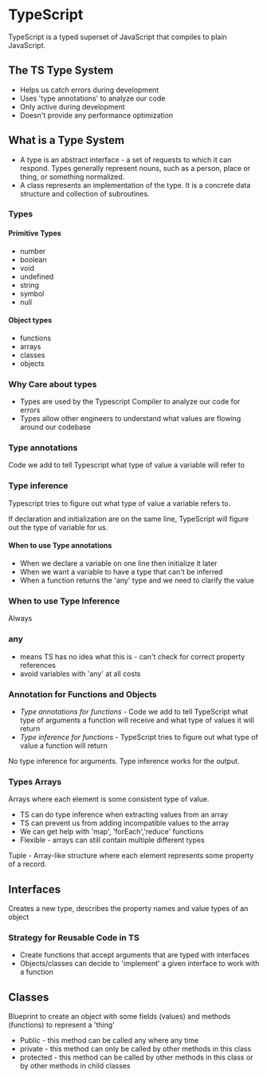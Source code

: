 # TypeScript

TypeScript is a typed superset of JavaScript that compiles to plain JavaScript.

## The TS Type System

- Helps us catch errors during development
- Uses 'type annotations' to analyze our code
- Only active during development
- Doesn't provide any performance optimization

## What is a Type System

- A type is an abstract interface - a set of requests to which it can respond. Types generally represent nouns, such as a person, place or thing, or something normalized.
- A class represents an implementation of the type. It is a concrete data structure and collection of subroutines.

### Types

#### Primitive Types

- number
- boolean
- void
- undefined
- string
- symbol
- null

#### Object types

- functions
- arrays
- classes
- objects

### Why Care about types

- Types are used by the Typescript Compiler to analyze our code for errors
- Types allow other engineers to understand what values are flowing around our codebase

### Type annotations

Code we add to tell Typescript what type of value a variable will refer to

### Type inference

Typescript tries to figure out what type of value a variable refers to.

If declaration and initialization are on the same line, TypeScript will figure out the type of variable for us.

#### When to use Type annotations

- When we declare a variable on one line then initialize it later
- When we want a variable to have a type that can't be inferred
- When a function returns the 'any' type and we need to clarify the value

### When to use Type Inference

Always

### any

- means TS has no idea what this is - can't check for correct property references
- avoid variables with 'any' at all costs

### Annotation for Functions and Objects

- _Type annotations for functions_ - Code we add to tell TypeScript what type of arguments a function will receive and what type of values it will return
- _Type inference for functions_ - TypeScript tries to figure out what type of value a function will return

No type inference for arguments. Type inference works for the output.

### Types Arrays

Arrays where each element is some consistent type of value.

- TS can do type inference when extracting values from an array
- TS can prevent us from adding incompatible values to the array
- We can get help with 'map', 'forEach','reduce' functions
- Flexible - arrays can still contain multiple different types

Tuple - Array-like structure where each element represents some property of a record.

## Interfaces

Creates a new type, describes the property names and value types of an object

### Strategy for Reusable Code in TS

- Create functions that accept arguments that are typed with interfaces
- Objects/classes can decide to 'implement' a given interface to work with a function

## Classes

Blueprint to create an object with some fields (values) and methods (functions) to represent a 'thing'

- Public - this method can be called any where any time
- private - this method can only be called by other methods in this class
- protected - this method can be called by other methods in this class or by other methods in child classes
